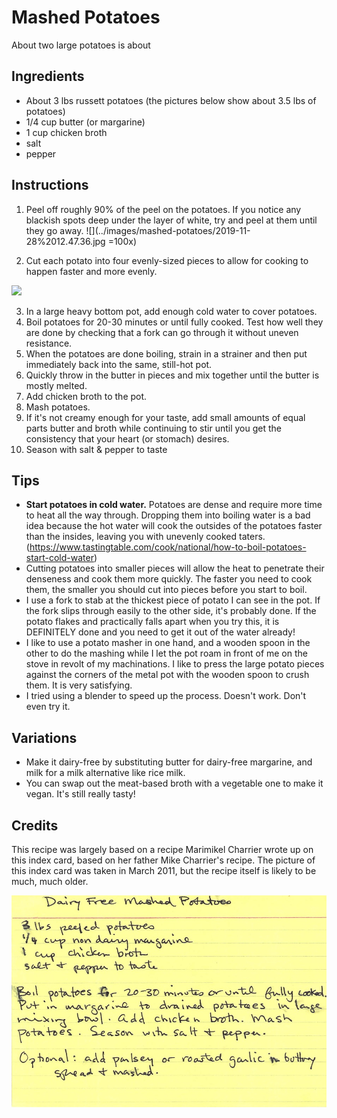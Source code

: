 # Mashed Potatoes

About two large potatoes is about

## Ingredients

* About 3 lbs russett potatoes (the pictures below show about 3.5 lbs of potatoes)
* 1/4 cup butter (or margarine)
* 1 cup chicken broth
* salt
* pepper


## Instructions

1. Peel off roughly 90% of the peel on the potatoes. If you notice any blackish spots deep under the layer of white, try and peel at them until they go away. ![](../images/mashed-potatoes/2019-11-28%2012.47.36.jpg =100x)

2. Cut each potato into four evenly-sized pieces to allow for cooking to happen faster and more evenly.

![](../images/mashed-potatoes/2019-11-28%2012.49.40.jpg)


3. In a large heavy bottom pot, add enough cold water to cover potatoes.
4. Boil potatoes for 20-30 minutes or until fully cooked. Test how well they are done by checking that a fork can go through it without uneven resistance.
5. When the potatoes are done boiling, strain in a strainer and then put immediately back into the same, still-hot pot.
6. Quickly throw in the butter in pieces and mix together until the butter is mostly melted.
7. Add chicken broth to the pot.
8. Mash potatoes.
9. If it's not creamy enough for your taste, add small amounts of equal parts butter and broth while continuing to stir until you get the consistency that your heart (or stomach) desires.
10. Season with salt & pepper to taste


## Tips

- **Start potatoes in cold water.** Potatoes are dense and require more time to heat all the way through. Dropping them into boiling water is a bad idea because the hot water will cook the outsides of the potatoes faster than the insides, leaving you with unevenly cooked taters. (https://www.tastingtable.com/cook/national/how-to-boil-potatoes-start-cold-water)
- Cutting potatoes into smaller pieces will allow the heat to penetrate their denseness and cook them more quickly. The faster you need to cook them, the smaller you should cut into pieces before you start to boil.
- I use a fork to stab at the thickest piece of potato I can see in the pot. If the fork slips through easily to the other side, it's probably done. If the potato flakes and practically falls apart when you try this, it is DEFINITELY done and you need to get it out of the water already!
- I like to use a potato masher in one hand, and a wooden spoon in the other to do the mashing while I let the pot roam in front of me on the stove in revolt of my machinations. I like to press the large potato pieces against the corners of the metal pot with the wooden spoon to crush them. It is very satisfying.
- I tried using a blender to speed up the process. Doesn't work. Don't even try it.


## Variations

- Make it dairy-free by substituting butter for dairy-free margarine, and milk for a milk alternative like rice milk.
- You can swap out the meat-based broth with a vegetable one to make it vegan. It's still really tasty!

## Credits

This recipe was largely based on a recipe Marimikel Charrier wrote up on this index card, based on her father Mike Charrier's recipe. The picture of this index card was taken in March 2011, but the recipe itself is likely to be much, much older.

![the original index card recipe](../images/mashed-potatoes/mashed_potatoes_recipe_2011_03_13_18_35_23.jpg)
